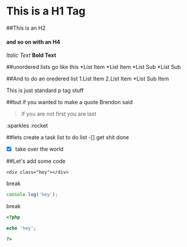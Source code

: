# This is a H1 Tag
##This is an H2
#### and so on with an H4

*Italic Text*
**Bold Text**

##unordered lists go like this
*List Item
*List Item
    *List Sub
    *List Sub
    
##And to do an oredered list
1.List Item 
2.List Item
    *List Sub Item
    
    
This is just standard p tag stuff

##but if you wanted to make a quote
Brendon said
>If you are not first you are last

:sparkles
:rocket

##lets create a task list
to do list
-[] get shit done
-[x] take over the world

##Let's add some code
```htnl
<div class="hey"></div>
```

break

```javascript
console.log('hey');
```

break

```php
<?php

echo 'hey';

?>
```